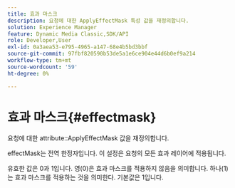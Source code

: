 ```yaml
---
title: 효과 마스크
description: 요청에 대한 ApplyEffectMask 특성 값을 재정의합니다.
solution: Experience Manager
feature: Dynamic Media Classic,SDK/API
role: Developer,User
exl-id: 0a3aea53-e795-4965-a147-68e4b5bd3bbf
source-git-commit: 97fbf820590b53de5a1e6ce904e44d6b0ef9a214
workflow-type: tm+mt
source-wordcount: '59'
ht-degree: 0%

---
```


# 효과 마스크{#effectmask}

요청에 대한 attribute::ApplyEffectMask 값을 재정의합니다.

effectMask는 전역 한정자입니다. 이 설정은 요청의 모든 효과 레이어에 적용됩니다.

유효한 값은 0과 1입니다. 영(0)은 효과 마스크를 적용하지 않음을 의미합니다. 하나(1)는 효과 마스크를 적용하는 것을 의미한다. 기본값은 1입니다.
